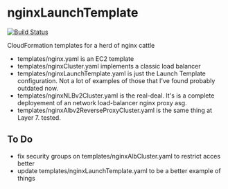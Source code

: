 # nginxLaunchTemplate

[![Build Status](https://travis-ci.org/fortunecookiezen/nginxLaunchTemplate.svg?branch=master)](https://travis-ci.org/fortunecookiezen/nginxLaunchTemplate)

CloudFormation templates for a herd of nginx cattle

* templates/nginx.yaml is an EC2 template
* templates/nginxCluster.yaml implements a classic load balancer
* templates/nginxLaunchTemplate.yaml is just the Launch Template configuration. Not a lot of examples of those that I've found probably outdated now.
* templates/nginxNLBv2Cluster.yaml is the real-deal. It's is a complete deployement of an network load-balancer nginx proxy asg.
* templates/nginxAlbv2ReverseProxyCluster.yaml is the same thing at Layer 7. tested.

## To Do

* fix security groups on templates/nginxAlbCluster.yaml to restrict acces better
* update templates/nginxLaunchTemplate.yaml to be a better example of things
